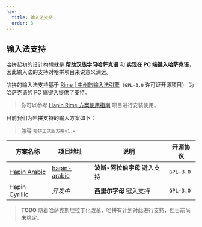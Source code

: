 ```yaml
---
nav:
  title: 输入法支持
  order: 3
---
```


## 输入法支持

哈拼起初的设计构想就是 **帮助汉族学习哈萨克语** 和 **实现在 PC 端键入哈萨克语**，因此输入法的支持对哈拼项目来说意义深远。

哈拼的输入法支持基于 [Rime | 中州韵输入法引擎](https://rime.im)（`GPL-3.0` 许可证开源项目） 为哈萨克语的 PC 端键入提供了支持。

> 你可以参考 [Hapin Rime 方案使用指南](https://ha-pin.github.io/ime-guide) 项目进行安装使用。

目前我们为哈拼支持的输入方案如下：

> 兼容 `哈拼正式版方案v1.x`

| 方案名称                           | 项目地址                                               | 说明                         | 开源协议  |
| ---------------------------------- | ------------------------------------------------------ | ---------------------------- | --------- |
| [Hapin Arabic](./ime/hapin-arabic) | [hapin-arabic](https://github.com/ha-pin/hapin-arabic) | **波斯-阿拉伯字母** 键入支持 | `GPL-3.0` |
| Hapin Cyrillic                     | _开发中_                                               | **西里尔字母** 键入支持      | `GPL-3.0` |

> **TODO** 随着哈萨克斯坦拉丁化改革，哈拼有计划对此进行支持，但目前尚未稳定。
